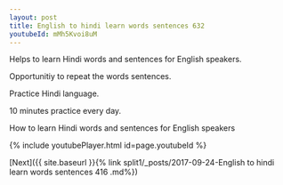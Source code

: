 ```yaml
---
layout: post
title: English to hindi learn words sentences 632 
youtubeId: mMh5Kvoi8uM
---
```

 
 
Helps to learn Hindi words and sentences for English speakers.

Opportunitiy to repeat the words sentences. 

Practice Hindi language. 
 
10 minutes practice every day. 
 
How to learn Hindi words and sentences for English speakers 
 
{% include youtubePlayer.html id=page.youtubeId %}
 
 
[Next]({{ site.baseurl }}{% link  split1/_posts/2017-09-24-English to hindi learn words sentences 416 .md%})
 
